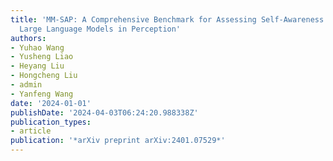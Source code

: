 ```yaml
---
title: 'MM-SAP: A Comprehensive Benchmark for Assessing Self-Awareness of Multimodal
  Large Language Models in Perception'
authors:
- Yuhao Wang
- Yusheng Liao
- Heyang Liu
- Hongcheng Liu
- admin
- Yanfeng Wang
date: '2024-01-01'
publishDate: '2024-04-03T06:24:20.988338Z'
publication_types:
- article
publication: '*arXiv preprint arXiv:2401.07529*'
---
```

